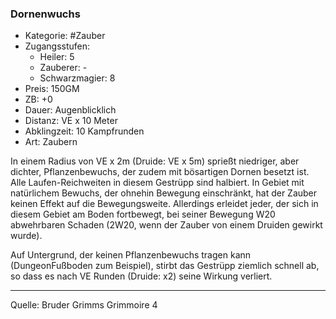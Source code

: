 ### Dornenwuchs

- Kategorie: #Zauber
- Zugangsstufen:
  - Heiler: 5
  - Zauberer: -
  - Schwarzmagier: 8
- Preis: 150GM
- ZB: +0
- Dauer: Augenblicklich
- Distanz: VE x 10 Meter
- Abklingzeit: 10 Kampfrunden
- Art: Zaubern

In einem Radius von VE x 2m (Druide: VE x 5m) sprießt niedriger, aber dichter, Pflanzenbewuchs, der zudem mit bösartigen Dornen besetzt ist. Alle Laufen-Reichweiten in diesem Gestrüpp sind halbiert. In Gebiet mit natürlichem Bewuchs, der ohnehin Bewegung einschränkt, hat der Zauber keinen Effekt auf die Bewegungsweite. Allerdings erleidet jeder, der sich in diesem Gebiet am Boden fortbewegt, bei seiner Bewegung W20 abwehrbaren Schaden (2W20, wenn der Zauber von einem Druiden gewirkt wurde).

Auf Untergrund, der keinen Pflanzenbewuchs tragen kann (DungeonFußboden zum Beispiel), stirbt das Gestrüpp ziemlich schnell ab, so dass es nach VE Runden (Druide: x2) seine Wirkung verliert.

---

Quelle: Bruder Grimms Grimmoire 4
